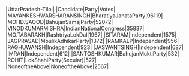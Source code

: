  
|UttarPradesh-Tiloi|
|Candidate|Party|Votes|
|MAYANKESHWARSHARANSINGH|BharatiyaJanataParty|96119|
|MOHD.SAOOD|BahujanSamajParty|52072|
|VINODKUMARMISHRA|IndianNationalCongress|35837|
|MO.TABARAKH|RashtriyaLokDal|1967|
|SITARAM|Independent|1575|
|JAGPRASAD|MoulikAdhikarParty|1372|
|RAMKALP|Independent|956|
|RAGHUWANSH|Independent|923|
|JASWANTSINGH|Independent|687|
|IMRAN|Independent|612|
|SANTOSHKUMAR|BahujanMuktiParty|532|
|ROHIT|LokShahiParty(Secular)|527|
|NoneoftheAbove|NoneoftheAbove|2567|
